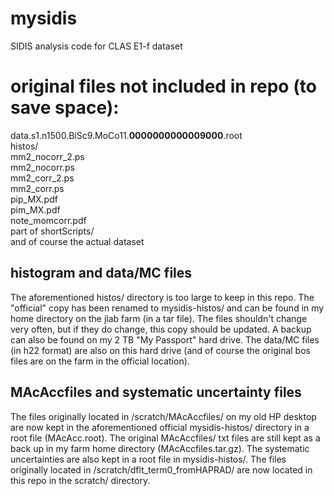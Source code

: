 # mysidis
SIDIS analysis code for CLAS E1-f dataset

# original files not included in repo (to save space):
data.s1.n1500.BiSc9.MoCo11.__0000000000009000__.root <br />
histos\/ <br />
mm2_nocorr_2.ps <br />
mm2_nocorr.ps <br />
mm2_corr_2.ps <br />
mm2_corr.ps <br />
pip_MX.pdf <br />
pim_MX.pdf <br />
note_momcorr.pdf <br />
part of shortScripts\/ <br />
and of course the actual dataset <br />

## histogram and data/MC files
The aforementioned histos/ directory is too large to keep in this repo. The "official" copy has been renamed to mysidis-histos/ and can be found in my home directory on the jlab farm (in a tar file). The files shouldn't change very often, but if they do change, this copy should be updated. A backup can also be found on my 2 TB "My Passport" hard drive. The data/MC files (in h22 format) are also on this hard drive (and of course the original bos files are on the farm in the official location).

 ## MAcAccfiles and systematic uncertainty files
 The files originally located in /scratch/MAcAccfiles/ on my old HP desktop are now kept in the aforementioned official mysidis-histos/ directory in a root file (MAcAcc.root).
The original MAcAccfiles/ txt files are still kept as a back up in my farm home directory (MAcAccfiles.tar.gz).
The systematic uncertainties are also kept in a root file in mysidis-histos/.
The files originally located in /scratch/dflt_term0_fromHAPRAD/ are now located in this repo in the scratch/ directory.
